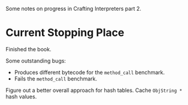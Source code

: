 Some notes on progress in Crafting Interpreters part 2.

# Current Stopping Place

Finished the book.

Some outstanding bugs:

- Produces different bytecode for the `method_call` benchmark.
- Fails the `method_call` benchmark.

Figure out a better overall approach for hash tables.
Cache `ObjString *` hash values.

